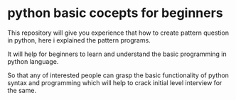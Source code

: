# python basic cocepts for beginners
This repository will give you experience that how to create pattern question in python, here i explained the pattern programs.

It will help for beginners to learn and understand the basic programming in python language. 

So that any of interested people can grasp the basic functionality of python syntax and programming which will help to crack initial level interview for the same.
